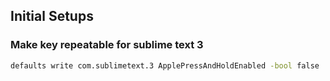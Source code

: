 ## Initial Setups

### Make key repeatable for sublime text 3

```sh
defaults write com.sublimetext.3 ApplePressAndHoldEnabled -bool false
```